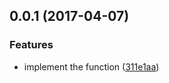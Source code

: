 <a name="0.0.1"></a>
## 0.0.1 (2017-04-07)


### Features

* implement the function ([311e1aa](https://github.com/SebastienElet/get-domain-from-url/commit/311e1aa))



